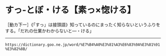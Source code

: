 # すっ‐とぼ・ける【素っ×惚ける】

［動カ下一］《「すっ」は接頭語》知っているのにまったく知らないというふりをする。「だれの仕業かわからないと―・ける」

---
`https://dictionary.goo.ne.jp/word/%E7%B4%A0%E3%81%A3%E6%83%9A%E3%81%91%E3%82%8B/`